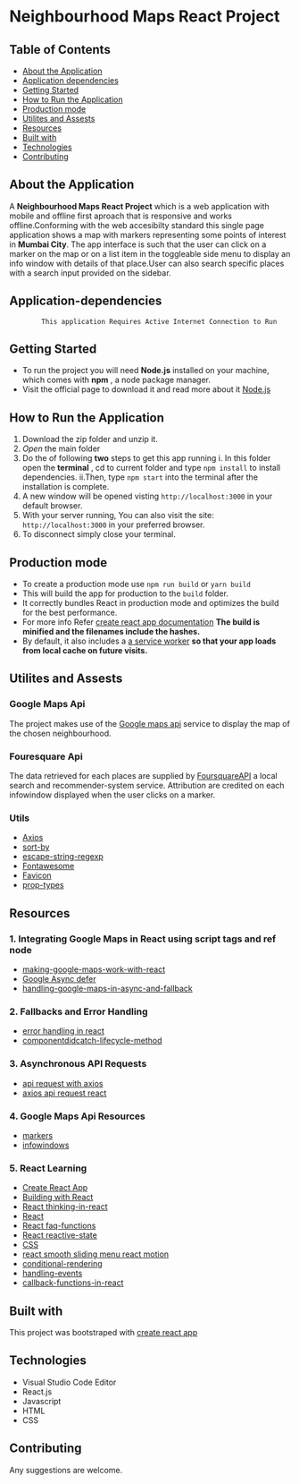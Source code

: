 # Neighbourhood Maps React Project

## Table of Contents

- [About the Application](#about-the-application)
- [Application dependencies](#application-dependencies)
- [Getting Started](#getting-started)
- [How to Run the Application](#how-to-run-the-application)
- [Production mode](#production-mode)
- [Utilites and Assests](#utilites-and-assests)
- [Resources](#resources)
- [Built with](#Built-with)
- [Technologies](#technologies)
- [Contributing](#contributing)

## About the Application

A **Neighbourhood Maps React Project** which is a web application with mobile and offline first aproach that is responsive and works offline.Conforming with the web accesibilty standard this single page application shows a map with markers representing some points of interest in **Mumbai City**. The app interface is such that the user can click on a marker on the map or on a list item in the toggleable side menu to display an info window with details of that place.User can also search specific places with a search input provided on the sidebar.

## Application-dependencies

            This application Requires Active Internet Connection to Run

## Getting Started

- To run the project you will need **Node.js** installed on your machine, which comes with **npm** , a node package manager.
- Visit the official page to download it and read more about it [Node.js](https://nodejs.org/it/)

## How to Run the Application

1.  Download the zip folder and unzip it.
2.  _Open_ the main folder
3.  Do the of following **two** steps to get this app running
    i. In this folder open the **terminal** , cd to current folder and type `npm install` to install dependencies.
    ii.Then, type `npm start` into the terminal after the installation is complete.
4.  A new window will be opened visting `http://localhost:3000` in your default browser.
5.  With your server running, You can also visit the site: `http://localhost:3000` in your preferred browser.
6.  To disconnect simply close your terminal.

## Production mode

- To create a production mode use `npm run build` or `yarn build`
- This will build the app for production to the `build` folder.
- It correctly bundles React in production mode and optimizes the build for the best performance.
- For more info Refer [create react app documentation](https://github.com/facebook/create-react-app#npm-run-build-or-yarn-build)
  **The build is minified and the filenames include the hashes.**
- By default, it also includes a [a service worker](https://facebook.github.io/create-react-app/docs/making-a-progressive-web-app)
  **so that your app loads from local cache on future visits.**

## Utilites and Assests

### Google Maps Api

The project makes use of the [Google maps api](https://developers.google.com/maps/documentation/javascript/tutorial) service to display the map of the chosen neighbourhood.

### Fouresquare Api

The data retrieved for each places are supplied by [FoursquareAPI](https://developer.foursquare.com/) a local search and recommender-system service. Attribution are credited on each infowindow displayed when the user clicks on a marker.

### Utils

- [Axios](https://github.com/axios/axios)
- [sort-by](https://www.npmjs.com/package/sort-by)
- [escape-string-regexp](https://www.npmjs.com/package/escape-string-regexp)
- [Fontawesome](https://fontawesome.com/)
- [Favicon](https://gauger.io/fonticon/)
- [prop-types](https://www.npmjs.com/package/prop-types)

## Resources

### 1. Integrating Google Maps in React using script tags and ref node

- [making-google-maps-work-with-react](https://www.klaasnotfound.com/2016/11/06/making-google-maps-work-with-react/)
- [Google Async defer](https://www.youtube.com/watch?v=W5LhLZqj76s&list=PLgOB68PvvmWCGNn8UMTpcfQEiITzxEEA1&index=2)
- [handling-google-maps-in-async-and-fallback](https://discussions.udacity.com/t/handling-google-maps-in-async-and-fallback/34282/58)

### 2. Fallbacks and Error Handling

- [error handling in react](https://reactjs.org/blog/2017/07/26/error-handling-in-react-16.html)
- [componentdidcatch-lifecycle-method](https://medium.com/@sgroff04/2-minutes-to-learn-react-16s-componentdidcatch-lifecycle-method-d1a69a1f753)

### 3. Asynchronous API Requests

- [api request with axios](https://www.youtube.com/watch?v=MEzcDiA6shM&t=1497s)
- [axios api request react](https://github.com/axios/axios)

### 4. Google Maps Api Resources

- [markers](https://developers.google.com/maps/documentation/javascript/markers)
- [infowindows](https://developers.google.com/maps/documentation/javascript/infowindows)

### 5. React Learning

- [Create React App](https://github.com/facebook/create-react-app)
- [Building with React](https://udacity.com/)
- [React thinking-in-react ](https://reactjs.org/docs/thinking-in-react.html)
- [React](https://codeburst.io/use-class-properties-to-clean-up-your-classes-and-react-components-93185879f688)
- [React faq-functions](https://reactjs.org/docs/faq-functions.html)
- [React reactive-state](https://reactjs.org/tutorial/tutorial.html#reactive-state)
- [CSS](https://j.eremy.net/confused-about-rem-and-em/)
- [react smooth sliding menu react motion](https://www.kirupa.com/react/smooth_sliding_menu_react_motion.htm)
- [conditional-rendering](https://reactjs.org/docs/conditional-rendering.html)
- [handling-events](https://reactjs.org/docs/handling-events.html)
- [callback-functions-in-react](https://medium.com/@thejasonfile/callback-functions-in-react-e822ebede766)

## Built with

This project was bootstraped with [create react app](https://github.com/facebook/create-react-app)

## Technologies

- Visual Studio Code Editor
- React.js
- Javascript
- HTML
- CSS

## Contributing

Any suggestions are welcome.
